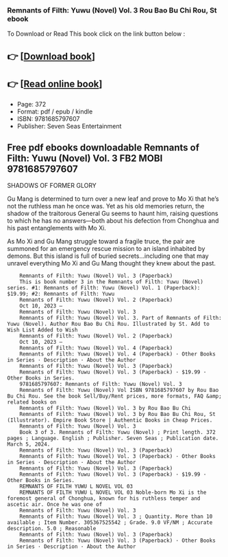### Remnants of Filth: Yuwu (Novel) Vol. 3 Rou Bao Bu Chi Rou, St ebook

To Download or Read This book click on the link button below :

## 👉  [**[Download book](http://filesbooks.info/download.php?group=book&from=github.com&id=701626&lnk=1079 "Download book")**]

## 👉  [**[Read online book](http://filesbooks.info/download.php?group=book&from=github.com&id=701626&lnk=1079 "Read online book")**]


* Page: 372
* Format: pdf / epub / kindle
* ISBN: 9781685797607
* Publisher: Seven Seas Entertainment



## Free pdf ebooks downloadable Remnants of Filth: Yuwu (Novel) Vol. 3 FB2 MOBI 9781685797607



SHADOWS OF FORMER GLORY
 
 Gu Mang is determined to turn over a new leaf and prove to Mo Xi that he’s not the ruthless man he once was. Yet as his old memories return, the shadow of the traitorous General Gu seems to haunt him, raising questions to which he has no answers—both about his defection from Chonghua and his past entanglements with Mo Xi.
 
 As Mo Xi and Gu Mang struggle toward a fragile truce, the pair are summoned for an emergency rescue mission to an island inhabited by demons. But this island is full of buried secrets…including one that may unravel everything Mo Xi and Gu Mang thought they knew about the past.


        Remnants of Filth: Yuwu (Novel) Vol. 3 (Paperback)
        This is book number 3 in the Remnants of Filth: Yuwu (Novel) series. #1: Remnants of Filth: Yuwu (Novel) Vol. 1 (Paperback): $19.99; #2: Remnants of Filth: Yuwu 
        Remnants of Filth: Yuwu (Novel) Vol. 2 (Paperback)
        Oct 10, 2023 —
        Remnants of Filth: Yuwu (Novel) Vol. 3
        Remnants of Filth: Yuwu (Novel) Vol. 3. Part of Remnants of Filth: Yuwu (Novel). Author Rou Bao Bu Chi Rou. Illustrated by St. Add to Wish List Added to Wish 
        Remnants of Filth: Yuwu (Novel) Vol. 2 (Paperback)
        Oct 10, 2023 —
        Remnants of Filth: Yuwu (Novel) Vol. 4 (Paperback)
        Remnants of Filth: Yuwu (Novel) Vol. 4 (Paperback) · Other Books in Series · Description · About the Author 
        Remnants of Filth: Yuwu (Novel) Vol. 3 (Paperback)
        Remnants of Filth: Yuwu (Novel) Vol. 3 (Paperback) · $19.99 · Other Books in Series.
        9781685797607: Remnants of Filth: Yuwu (Novel) Vol. 3
        Remnants of Filth: Yuwu (Novel) Vol ISBN 9781685797607 by Rou Bao Bu Chi Rou. See the book Sell/Buy/Rent prices, more formats, FAQ &amp; related books on 
        Remnants of Filth: Yuwu (Novel) Vol. 3 by Rou Bao Bu Chi
        Remnants of Filth: Yuwu (Novel) Vol. 3 by Rou Bao Bu Chi Rou, St (Illustrator). Empire Book Store | Authentic Books in Cheap Prices.
        Remnants of Filth: Yuwu (Novel) Vol. 3
        Book 3 of 3. Remnants of Filth: Yuwu (Novel) ; Print length. 372 pages ; Language. English ; Publisher. Seven Seas ; Publication date. March 5, 2024.
        Remnants of Filth: Yuwu (Novel) Vol. 3 (Paperback)
        Remnants of Filth: Yuwu (Novel) Vol. 3 (Paperback) · Other Books in Series · Description · About the Author 
        Remnants of Filth: Yuwu (Novel) Vol. 3 (Paperback)
        Remnants of Filth: Yuwu (Novel) Vol. 3 (Paperback) · $19.99 · Other Books in Series.
        REMNANTS OF FILTH YUWU L NOVEL VOL 03
        REMNANTS OF FILTH YUWU L NOVEL VOL 03 Noble-born Mo Xi is the foremost general of Chonghua, known for his ruthless temper and ascetic air. Once he was one of 
        Remnants of Filth: Yuwu (Novel) Vol. 3
        Remnants of Filth: Yuwu (Novel) Vol. 3 ; Quantity. More than 10 available ; Item Number. 305367525542 ; Grade. 9.0 VF/NM ; Accurate description. 5.0 ; Reasonable 
        Remnants of Filth: Yuwu (Novel) Vol. 3 (Paperback)
        Remnants of Filth: Yuwu (Novel) Vol. 3 (Paperback) · Other Books in Series · Description · About the Author 
    




